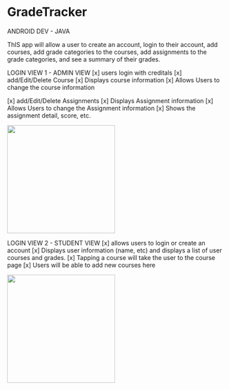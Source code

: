 # GradeTracker 

ANDROID DEV - JAVA 

ThIS app will allow a user to create an account, login to
their account, add courses, add grade categories to the courses, add assignments to the
grade categories, and see a summary of their grades.



LOGIN VIEW 1 - ADMIN VIEW 
   [x] users login with creditals
   [x] add/Edit/Delete Course
   [x] Displays course information
   [x] Allows Users to change the course information

   [x] add/Edit/Delete Assignments
   [x] Displays Assignment information
   [x] Allows Users to change the Assignment information
   [x] Shows the assignment detail, score, etc.
       

<img src= "http://g.recordit.co/8YhvkBbeUe.gif" width=250><br>

LOGIN VIEW 2 - STUDENT VIEW 
   [x] allows users to login or create an account
   [x] Displays user information (name, etc) and displays a list of user courses and grades.
   [x] Tapping a course will take the user to the course page
   [x] Users will be able to add new courses here

<img src= "http://g.recordit.co/IEnEGzc6We.gif" width=250><br>
